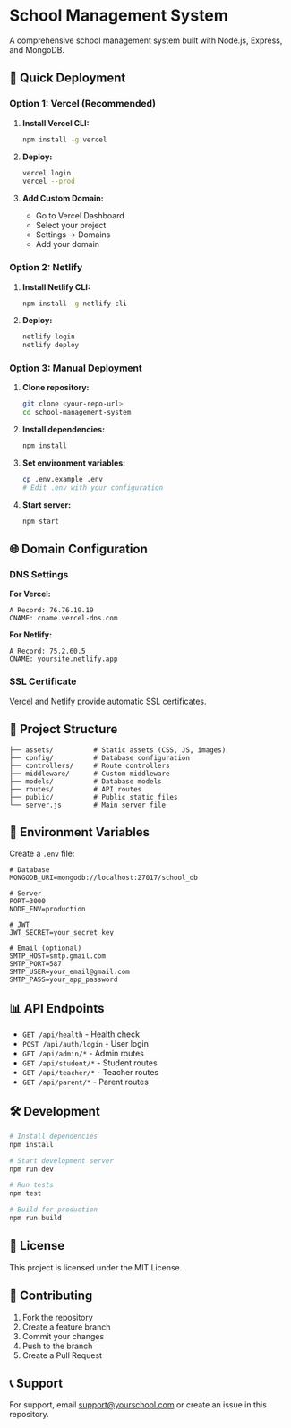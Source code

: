 ﻿# School Management System

A comprehensive school management system built with Node.js, Express, and MongoDB.

## 🚀 Quick Deployment

### Option 1: Vercel (Recommended)

1. **Install Vercel CLI:**
   ```bash
   npm install -g vercel
   ```

2. **Deploy:**
   ```bash
   vercel login
   vercel --prod
   ```

3. **Add Custom Domain:**
   - Go to Vercel Dashboard
   - Select your project
   - Settings → Domains
   - Add your domain

### Option 2: Netlify

1. **Install Netlify CLI:**
   ```bash
   npm install -g netlify-cli
   ```

2. **Deploy:**
   ```bash
   netlify login
   netlify deploy
   ```

### Option 3: Manual Deployment

1. **Clone repository:**
   ```bash
   git clone <your-repo-url>
   cd school-management-system
   ```

2. **Install dependencies:**
   ```bash
   npm install
   ```

3. **Set environment variables:**
   ```bash
   cp .env.example .env
   # Edit .env with your configuration
   ```

4. **Start server:**
   ```bash
   npm start
   ```

## 🌐 Domain Configuration

### DNS Settings

**For Vercel:**
```
A Record: 76.76.19.19
CNAME: cname.vercel-dns.com
```

**For Netlify:**
```
A Record: 75.2.60.5
CNAME: yoursite.netlify.app
```

### SSL Certificate

Vercel and Netlify provide automatic SSL certificates.

## 📁 Project Structure

```
├── assets/          # Static assets (CSS, JS, images)
├── config/          # Database configuration
├── controllers/     # Route controllers
├── middleware/      # Custom middleware
├── models/          # Database models
├── routes/          # API routes
├── public/          # Public static files
└── server.js        # Main server file
```

## 🔧 Environment Variables

Create a `.env` file:

```env
# Database
MONGODB_URI=mongodb://localhost:27017/school_db

# Server
PORT=3000
NODE_ENV=production

# JWT
JWT_SECRET=your_secret_key

# Email (optional)
SMTP_HOST=smtp.gmail.com
SMTP_PORT=587
SMTP_USER=your_email@gmail.com
SMTP_PASS=your_app_password
```

## 📊 API Endpoints

- `GET /api/health` - Health check
- `POST /api/auth/login` - User login
- `GET /api/admin/*` - Admin routes
- `GET /api/student/*` - Student routes
- `GET /api/teacher/*` - Teacher routes
- `GET /api/parent/*` - Parent routes

## 🛠️ Development

```bash
# Install dependencies
npm install

# Start development server
npm run dev

# Run tests
npm test

# Build for production
npm run build
```

## 📝 License

This project is licensed under the MIT License.

## 🤝 Contributing

1. Fork the repository
2. Create a feature branch
3. Commit your changes
4. Push to the branch
5. Create a Pull Request

## 📞 Support

For support, email support@yourschool.com or create an issue in this repository.
